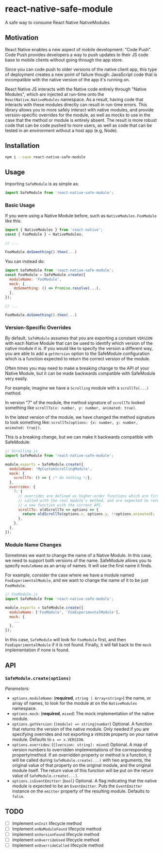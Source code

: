 # react-native-safe-module

A safe way to consume React Native NativeModules



## Motivation

React Native enables a new aspect of mobile development: "Code Push".
Code Push provides developers a way to push updates to their JS code base
to mobile clients without going through the app store.

Since you can code push to older versions of the native client app, this 
type of deployment creates a new point of failure though: JavaScript
code that is incompatible with the native version of the app it's running
on.

React Native JS interacts with the Native code entirely through "Native Modules",
which are injected at run-time onto the `ReactNative.NativeModules`
namespace. As a result, having code that interacts with these modules
directly can result in run-time errors.  This library allows you to more
safely interact with native modules, and provide version-specific overrides
for the module, as well as mocks to use in the case that the method or module
is entirely absent.  The result is more robust code that can be code pushed
to more users, as well as code that can be tested in an environment without
a host app (e.g, Node).



## Installation

```bash
npm i --save react-native-safe-module
```

## Usage

Importing `SafeModule` is as simple as:

```js
import SafeModule from 'react-native-safe-module';
```

### Basic Usage

If you were using a Native Module before, such as `NativeModules.FooModule`
like this:

```js
import { NativeModules } from 'react-native';
const { FooModule } = NativeModules;

// ...

FooModule.doSomething().then(...)

```

You can instead do:

```js
import SafeModule from 'react-native-safe-module';
const FooModule = SafeModule.create({
  moduleName: 'FooModule',
  mock: {
    doSomething: () => Promise.resolve(...),
  },
});

// ...

FooModule.doSomething().then(...)
```


### Version-Specific Overrides

By default, `SafeModule` assumes that you are exporting a constant `VERSION`
with each Native Module that can be used to identify which version of the
native module it is. If you would like to specify the version a different
way, you are able to add a `getVersion` option to the SafeModule configuration
which is a function expected to return the correct version of the module.

Often times you may need to make a breaking change to the API of your Native Module,
but it can be made backwards compatible with SafeModule very easily.

For example, imagine we have a `Scrolling` module with a `scrollTo(...)`
method. 

In version "7" of the module, the method signature of `scrollTo`
looked something like `scrollTo(x: number, y: number, animated: true)`.

In the latest version of the module, we have changed the method signature
to look something like: `scrollTo(options: {x: number, y: number, animated: true})`.

This is a breaking change, but we can make it backwards compatible with SafeModule:

```js
// Scrolling.js
import SafeModule from 'react-native-safe-module';

module.exports = SafeModule.create({
  moduleName: 'MyCustomScrollingModule',
  mock: {
    scrollTo: () => { /* do nothing */},
  },
  overrides: {
    7: {
      // overrides are defined as higher-order functions which are first
      // called with the real module's method, and are expected to return
      // a new function with the current API.
      scrollTo: oldScrollTo => options => {
        return oldScrollTo(options.x, options.y, !!options.animated);
      },
    },
  },
});
```


### Module Name Changes

Sometimes we want to change the name of a Native Module. In this case,
we need to support both versions of the name. SafeModule allows you to
specify `moduleName` as an array of names. It will use the first name
it finds.

For example, consider the case where we have a module named `FooExperimentalModule`,
and we want to change the name of it to be just `FooModule`.

```js
// FooModule.js
import SafeModule from 'react-native-safe-module';

module.exports = SafeModule.create({
  moduleName: ['FooModule', 'FooExperimentalModule'],
  mock: {
    ...
  },
});
```

In this case, `SafeModule` will look for `FooModule` first, and then
`FooExperimentalModule` if it is not found. Finally, it will fall back
to the `mock` implementation if none is found.




## API

### `SafeModule.create(options)`

*Parameters:*

  - `options.moduleName`: (**required**, `string | Array<string>`) the name,
  or array of names, to look for the module at on the `NativeModules` namespace.
  - `options.mock`: (**required**, `mixed`) The mock implementation of the native module.
  - `options.getVersion`: (`(module) => string|number`) Optional. A function that returns 
  the version of the native module. Only needed if you are specifying overrides and not
  exporting a `VERSION` property on your native module. Defaults to `x => x.VERSION`.
  - `options.overrides`: (`{[version: string]: mixed`) Optional. A map of version numbers to
  overridden implementations of the corresponding property/method. If an overridden property
  or method is a function, it will be called during `SafeModule.create(...)` with two arguments,
  the original value of that property on the original module, and the original module itself. The
  return value of this function will be put on the return value of `SafeModule.create(...)`.
  - `options.isEventEmitter`: (`bool`) Optional. A flag indicating that the native module
  is expected to be an `EventEmitter`. Puts the `EventEmitter` instance on the `emitter` 
  property of the resulting module. Defaults to `false`.




## TODO

- [ ] Implement `onInit` lifecycle method
- [ ] Implement `onNoModuleFound` lifecycle method
- [ ] Implement `onVersionFound` lifecycle method
- [ ] Implement `onOverrideUsed` lifecycle method
- [ ] Implement `onOverrideCalled` lifecycle method
